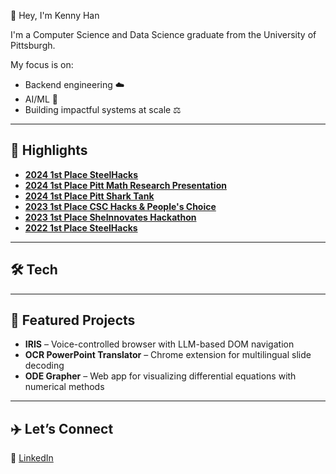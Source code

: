 👋 Hey, I'm Kenny Han

I'm a Computer Science and Data Science graduate from the University of Pittsburgh.

My focus is on:
* Backend engineering ☁️ 
* AI/ML 🤖 
* Building impactful systems at scale ⚖️ 

---

## 🚀 Highlights
- [**2024 1st Place SteelHacks**](https://www.sci.pitt.edu/news/steelhacks-2024)  
- [**2024 1st Place Pitt Math Research Presentation**](https://www.linkedin.com/posts/casey-dinan_i-recently-had-the-opportunity-to-participate-activity-7192200529509253120-Pssm?utm_source=share&utm_medium=member_desktop)  
- [**2024 1st Place Pitt Shark Tank**](https://www.sci.pitt.edu/news/sci-undergrads-winning-app-idea-pitt-tank-2024)
- [**2023 1st Place CSC Hacks & People's Choice**](https://www.linkedin.com/posts/cscatpitt_last-semester-we-held-our-annual-member-hackathon-activity-7162717068314800128-2S6y?utm_source=share&utm_medium=member_desktop)  
- [**2023 1st Place SheInnovates Hackathon**](https://github.com/DW-Han/pp-translation)  
- [**2022 1st Place SteelHacks**](https://dw-han.github.io/DW-Han-Ordinary-Differential-DFEILD-Solution-Grapher/)

---

## 🛠 Tech                                                


---

## 🧪 Featured Projects

- **IRIS** – Voice-controlled browser with LLM-based DOM navigation  
- **OCR PowerPoint Translator** – Chrome extension for multilingual slide decoding  
- **ODE Grapher** – Web app for visualizing differential equations with numerical methods

---

## ✈️ Let’s Connect
🔗 [LinkedIn](https://www.linkedin.com/in/dwh-han/)  


<!--
**DW-Han/DW-Han** is a ✨ _special_ ✨ repository because its `README.md` (this file) appears on your GitHub profile.

Here are some ideas to get you started:

- 🔭 I’m currently working on ...
- 🌱 I’m currently learning ...
- 👯 I’m looking to collaborate on ...
- 🤔 I’m looking for help with ...
- 💬 Ask me about ...
- 📫 How to reach me: ...
- 😄 Pronouns: ...
- ⚡ Fun fact: ...
-->

